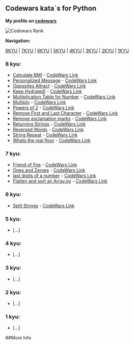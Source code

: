 ## Codewars kata\`s for Python

**My profile on [codewars](https://www.codewars.com/users/jacmy)**

![Codewars Rank](https://www.codewars.com/users/jacmy/badges/large)

**Navigation:**

[8KYU](https://github.com/myers-jacobandrew/codewars-solutions/tree/main/python#8-kyu) | [7KYU](https://github.com/myers-jacobandrew/codewars-solutions/tree/main/python#7-kyu) | [6KYU](https://github.com/myers-jacobandrew/codewars-solutions/tree/main/python#6-kyu) | [5KYU](https://github.com/myers-jacobandrew/codewars-solutions/tree/main/python#5-kyu) | [4KYU](https://github.com/myers-jacobandrew/codewars-solutions/tree/main/python#4-kyu) | [3KYU](https://github.com/myers-jacobandrew/codewars-solutions/tree/main/python#3-kyu) | [2KYU](https://github.com/myers-jacobandrew/codewars-solutions/tree/main/python#2-kyu) | [1KYU](https://github.com/myers-jacobandrew/codewars-solutions/tree/main/python#1-kyu) 

### 8 kyu:
- [Calculate BMI](https://github.com/myers-jacobandrew/codewars-python/blob/main/8%20kyu/Calculate%20BMI.py) - [CodeWars Link](https://www.codewars.com/kata/57a429e253ba3381850000fb)
- [Personalized Message](https://github.com/myers-jacobandrew/codewars-python/blob/main/8%20kyu/Grasshopper%20-%20Personalized%20Message.py) - [CodeWars Link](https://www.codewars.com/kata/5772da22b89313a4d50012f7)
- [Opposites Attract](https://github.com/myers-jacobandrew/codewars-python/blob/main/8%20kyu/Gravity%20Flip.py) - [CodeWars Link](https://www.codewars.com/kata/555086d53eac039a2a000083)
- [Keep Hydrated!](https://github.com/myers-jacobandrew/codewars-python/blob/main/8%20kyu/Keep%20Hydrated!.py) - [CodeWars Link](https://www.codewars.com/kata/582cb0224e56e068d800003c)
- [Multiplication Table for Number](https://github.com/myers-jacobandrew/codewars-python/blob/main/8%20kyu/Multiplication%20table%20for%20number.py) - [CodeWars Link](https://www.codewars.com/kata/5a2fd38b55519ed98f0000ce)
- [Multiply](https://github.com/myers-jacobandrew/codewars-python/blob/main/8%20kyu/Multiply.py) - [CodeWars Link](https://www.codewars.com/kata/50654ddff44f800200000004)
- [Powers of 2](https://github.com/myers-jacobandrew/codewars-python/blob/main/8%20kyu/Powers%20of%202.py) - [CodeWars Link](https://www.codewars.com/kata/57a083a57cb1f31db7000028)
- [Remove First and Last Character](https://github.com/myers-jacobandrew/codewars-python/blob/main/8%20kyu/Remove%20First%20and%20Last%20Character.py) - [CodeWars Link](https://www.codewars.com/kata/56bc28ad5bdaeb48760009b0)
- [Remove exclamation marks](https://github.com/myers-jacobandrew/codewars-python/blob/main/8%20kyu/Remove%20exclamation%20marks.py) - [CodeWars Link](https://www.codewars.com/kata/57a0885cbb9944e24c00008e)
- [Returning Strings](https://github.com/myers-jacobandrew/codewars-python/blob/main/8%20kyu/Returning%20Strings.py) - [CodeWars Link](https://www.codewars.com/kata/55a70521798b14d4750000a4)
- [Reversed Words](https://github.com/myers-jacobandrew/codewars-python/blob/main/8%20kyu/Reversed%20Words.py) - [CodeWars Link](https://www.codewars.com/kata/51c8991dee245d7ddf00000e)
- [String Repeat](https://github.com/myers-jacobandrew/codewars-python/blob/main/8%20kyu/String%20repeat.py) - [CodeWars Link](https://www.codewars.com/kata/57a0e5c372292dd76d000d7e)
- [Whats the real floor](https://github.com/myers-jacobandrew/codewars-python/blob/main/8%20kyu/What's%20the%20real%20floor.py) - [CodeWars Link](https://www.codewars.com/kata/574b3b1599d8f897470018f6)



### 7 kyu:

- [Friend of Foe](https://github.com/myers-jacobandrew/codewars-python/blob/main/7%20kyu/Friend%20or%20Foe.py) - [CodeWars Link](https://www.codewars.com/kata/55b42574ff091733d900002f)
- [Ones and Zeroes](https://github.com/myers-jacobandrew/codewars-python/blob/main/7%20kyu/Ones%20and%20Zeros.py) - [CodeWars Link](https://www.codewars.com/kata/578553c3a1b8d5c40300037c)
- [last digits of a number](https://github.com/myers-jacobandrew/codewars-python/blob/main/7%20kyu/last%20digits%20of%20a%20number.py) - [CodeWars Link](https://www.codewars.com/kata/5cd5ba1ce4471a00256930c0)
- [Flatten and sort an Array.py](https://github.com/myers-jacobandrew/codewars-python/blob/main/7%20kyu/Flatten%20and%20sort%20an%20Array.py) - [CodeWars Link](https://www.codewars.com/kata/57ee99a16c8df7b02d00045f)



### 6 kyu:

- [Split Strings](https://github.com/myers-jacobandrew/codewars-python/blob/main/6%20kyu/Split%20Strings.py) - [CodeWars Link](https://www.codewars.com/kata/515de9ae9dcfc28eb6000001)

### 5 kyu:
- [...]

### 4 kyu:
- [...]

### 3 kyu:
- [...]

### 2 kyu:
- [...]

### 1 kyu:
- [...]


##More Info
